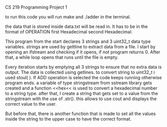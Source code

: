 CS 219 Programming Project 1

to run this code you will run make and ./adder in the terminal.

the data that is stored inside data.txt will be read in. It has to be in the format of OPERATION first Hexadecimal second Hexadecimal.

This program from the start declares 3 strings and 3 uint32_t data type variables. strings are used by gettline to extract data from a file. I start by opening an ifstream and checking if it opens, if not program returns 0. After that, a while loop opens that runs until the file is empty. 

Every iteration starts by emptying all 3 strings to ensure that no extra data is output. The data is collected using getlines. to convert string to uint32_t i used stoul( ). If ADD operation is selected the code keeps running otherwise program ends. a variable of type stringstream from sstream library gets created and a function <<hex<< is used to convert a hexadecimal number to a string type. after that, I create a string that gets set to a value from the stringstream with the use of .str(). this allows to use cout and displays the correct value to the user. 

But before that, there is another function that is made to set all the values inside the string to the upper case to have the correct format. 